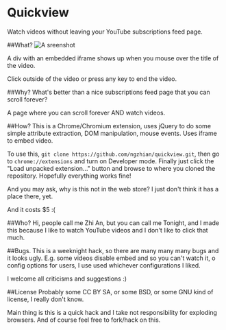 Quickview
=========

Watch videos without leaving your YouTube subscriptions feed page.

##What?
![A sreenshot](https://raw.github.com/ngzhian/quickview/master/ss.png)

A div with an embedded iframe shows up when you mouse over the title of the video.

Click outside of the video or press any key to end the video.

##Why?
What's better than a nice subscriptions feed page that you can scroll forever?

A page where you can scroll forever AND watch videos.

##How?
This is a Chrome/Chromium extension, uses jQuery to do some simple attribute extraction,
DOM manipulation, mouse events. Uses iframe to embed video.

To use this, `git clone https://github.com/ngzhian/quickview.git`,
then go to `chrome://extensions` and turn on Developer mode.
Finally just click the "Load unpacked extension..." button and browse
to where you cloned the repository. Hopefully everything works fine!

And you may ask, why is this not in the web store? I just don't think it has a place there, yet.

And it costs $5 :(

##Who?
Hi, people call me Zhi An, but you can call me Tonight,
and I made this because I like to watch YouTube videos and I don't like to click that much.

##Bugs.
This is a weeknight hack, so there are many many many bugs and it looks ugly.
E.g. some videos disable embed and so you can't watch it,
o config options for users, I use used whichever configurations I liked.

I welcome all criticisms and suggestions :)

##License
Probably some CC BY SA, or some BSD, or some GNU kind of license, I really don't know.

Main thing is this is a quick hack and I take not responsibility for exploding browsers.
And of course feel free to fork/hack on this.

